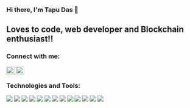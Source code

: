 ### Hi there, I'm Tapu Das 👋

## Loves to code, web developer and Blockchain enthusiast!!
<!--


- 🔭 I’m currently working on my personal projects
- 🌱 I’m currently learning new technologies
- 🥅 2021 Goals: 
- ⚡ Fun fact: I love to read books and watch detective movies
-->


### Connect with me:
[<img align="left" alt="" width="22px" src="https://cdn.jsdelivr.net/npm/simple-icons@v3/icons/linkedin.svg" />][linkedin]
[<img align="left" alt="Tapu106 | Instagram" width="22px" src="https://cdn.jsdelivr.net/npm/simple-icons@v3/icons/instagram.svg" />][instagram]

<br />


### Technologies and Tools:

![](https://img.shields.io/badge/Code-C/C++-informational?style=flat&logo=c++&logoColor=white&color=bd3911)
![](https://img.shields.io/badge/Code-Java-informational?style=flat&logo=java&logoColor=white&color=bd3911)
![](https://img.shields.io/badge/Code-JavaScript-informational?style=flat&logo=javascript&logoColor=white&color=bd3911)
![](https://img.shields.io/badge/Code-Golang-informational?style=flat&logo=go&logoColor=white&color=bd3911)
![](https://img.shields.io/badge/Framework-Node.JS-informational?style=flat&logo=node.js&logoColor=white&color=bd3911)
![](https://img.shields.io/badge/Framework-Express.JS-informational?style=flat&logo=express.js&logoColor=white&color=bd3911)
![](https://img.shields.io/badge/Framework-Laravel-informational?style=flat&logo=laravel&logoColor=white&color=bd3911)
![](https://img.shields.io/badge/Database-MongoDB-informational?style=flat&logo=mongodb&logoColor=white&color=bd3911)
![](https://img.shields.io/badge/Library-React.JS-informational?style=flat&logo=react&logoColor=white&color=bd3911)
![](https://img.shields.io/badge/Editor-VSCode-informational?style=flat&logo=visual-studio-code&logoColor=white&color=bd3911)
![](https://img.shields.io/badge/OS-UBUNTU-informational?style=flat&logo=linux&logoColor=white&color=bd3911)
![](https://img.shields.io/badge/Shell-Bash-informational?style=flat&logo=gnu-bash&logoColor=white&color=bd3911)
![](https://img.shields.io/badge/Tools-Docker-informational?style=flat&logo=docker&logoColor=white&color=bd3911)





[linkedin]: https://www.linkedin.com/in/tapu-das-106/
[instagram]: https://www.instagram.com/dasbabu_originals/
